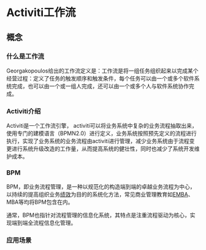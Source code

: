 # Activiti工作流

## 概念

### 什么是工作流

Georgakopoulos给出的工作流定义是：工作流是将一组任务组织起来以完成某个经营过程：定义了任务的触发顺序和触发条件，每个任务可以由一个或多个软件系统完成，也可以由一个或一组人完成，还可以由一个或多个人与软件系统协作完成。

### Activiti介绍

Activiti是一个工作流引擎， activiti可以将业务系统中复杂的业务流程抽取出来，使用专门的建模语言（BPMN2.0）进行定义，业务系统按照预先定义的流程进行执行，实现了业务系统的业务流程由activiti进行管理，减少业务系统由于流程变更进行系统升级改造的工作量，从而提高系统的健壮性，同时也减少了系统开发维护成本。

### BPM

BPM，即业务流程管理，是一种以规范化的构造端到端的卓越业务流程为中心，以持续的提高组织业务[绩效](https://baike.baidu.com/item/绩效/2219888)为目的的系统化方法，常见商业管理教育如[EMBA](https://baike.baidu.com/item/EMBA)、MBA等均将BPM包含在内。

通常，BPM也指针对流程管理的信息化系统，其特点是注重流程驱动为核心，实现端到端全流程信息化管理。

### 应用场景

